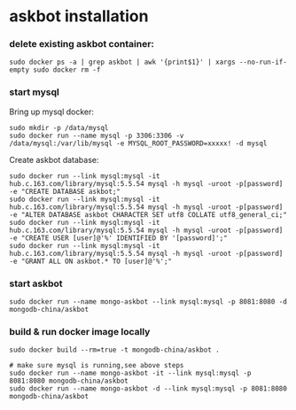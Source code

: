 # askbot installation

### delete existing askbot container:

	sudo docker ps -a | grep askbot | awk '{print$1}' | xargs --no-run-if-empty sudo docker rm -f

### start mysql

Bring up mysql docker:

	sudo mkdir -p /data/mysql
	sudo docker run --name mysql -p 3306:3306 -v /data/mysql:/var/lib/mysql -e MYSQL_ROOT_PASSWORD=xxxxx! -d mysql

Create askbot database:

	sudo docker run --link mysql:mysql -it hub.c.163.com/library/mysql:5.5.54 mysql -h mysql -uroot -p[password] -e "CREATE DATABASE askbot;"
	sudo docker run --link mysql:mysql -it hub.c.163.com/library/mysql:5.5.54 mysql -h mysql -uroot -p[password] -e "ALTER DATABASE askbot CHARACTER SET utf8 COLLATE utf8_general_ci;"
	sudo docker run --link mysql:mysql -it hub.c.163.com/library/mysql:5.5.54 mysql -h mysql -uroot -p[password] -e "CREATE USER [user]@'%' IDENTIFIED BY '[password]';"
	sudo docker run --link mysql:mysql -it hub.c.163.com/library/mysql:5.5.54 mysql -h mysql -uroot -p[password] -e "GRANT ALL ON askbot.* TO [user]@'%';"
	
### start askbot

	sudo docker run --name mongo-askbot --link mysql:mysql -p 8081:8080 -d mongodb-china/askbot

### build & run docker image locally

	sudo docker build --rm=true -t mongodb-china/askbot .

	# make sure mysql is running,see above steps
	sudo docker run --name mongo-askbot -it --link mysql:mysql -p 8081:8080 mongodb-china/askbot 
	sudo docker run --name mongo-askbot -d --link mysql:mysql -p 8081:8080 mongodb-china/askbot
	
